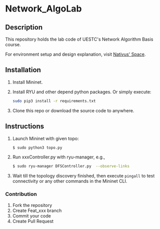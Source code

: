 # Network_AlgoLab

## Description
This repository holds the lab code of UESTC's Network Algorithm Basis course.

For environment setup and design explanation, visit [Nativus' Space](https://naiv.fun/Dev/41.html).

## Installation

1. Install Mininet.

2. Install RYU and other depend python packages. Or simply execute:

   ```sh
   sudo pip3 install -r requirements.txt
   ```

3. Clone this repo or download the source code to anywhere.

## Instructions

1. Launch Mininet with given topo:
    ```sh
    $ sudo python3 topo.py
    ```
    
2. Run xxxController.py with ryu-manager, e.g.,
    ```sh
    $ sudo ryu-manager DFSController.py  --observe-links 
    ```
    
3. Wait till the topology discovery finished, then execute `pingall` to test connectivity or any other commands in the Mininet CLI.

### Contribution

1.  Fork the repository
2.  Create Feat_xxx branch
3.  Commit your code
4.  Create Pull Request
